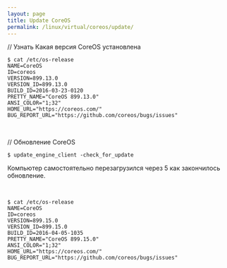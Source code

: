 ```yaml
---
layout: page
title: Update CoreOS
permalink: /linux/virtual/coreos/update/
---
```




// Узнать Какая версия CoreOS установлена

    $ cat /etc/os-release
    NAME=CoreOS
    ID=coreos
    VERSION=899.13.0
    VERSION_ID=899.13.0
    BUILD_ID=2016-03-23-0120
    PRETTY_NAME="CoreOS 899.13.0"
    ANSI_COLOR="1;32"
    HOME_URL="https://coreos.com/"
    BUG_REPORT_URL="https://github.com/coreos/bugs/issues"


<br/>


// Обновление CoreOS

    $ update_engine_client -check_for_update


Компьютер самостоятельно перезагрузился через 5 как закончилось обновление.

<br/>


    $ cat /etc/os-release
    NAME=CoreOS
    ID=coreos
    VERSION=899.15.0
    VERSION_ID=899.15.0
    BUILD_ID=2016-04-05-1035
    PRETTY_NAME="CoreOS 899.15.0"
    ANSI_COLOR="1;32"
    HOME_URL="https://coreos.com/"
    BUG_REPORT_URL="https://github.com/coreos/bugs/issues"
